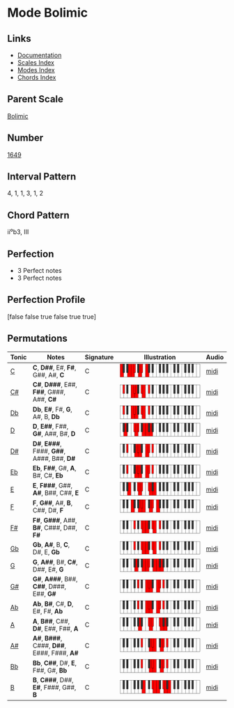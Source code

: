 # Mode Bolimic

## Links

- [Documentation](README.md)
- [Scales Index](Scales.md)
- [Modes Index](Modes.md)
- [Chords Index](Chords.md)

## Parent Scale

[Bolimic](ScaleBolimic.md)

## Number

[1649](https://ianring.com/musictheory/scales/1649)

## Interval Pattern

4, 1, 1, 3, 1, 2

## Chord Pattern

ii⁰b3, III

## Perfection

- 3 Perfect notes
- 3 Perfect notes

## Perfection Profile

[false false true false true true]

## Permutations

| Tonic | Notes | Signature | Illustration | Audio |
|-------|-------|-----------|--------------|-------|
| [C](ModeCNaturalBolimic.md) | **C**, **D##**, E#, **F#**, G##, A#, **C** | C | ![CNaturalBolimic](ModeCNaturalBolimic.png) | [midi](https://github.com/edipermadi/music/blob/main/docs/ModeCNaturalBolimic.mid?raw=true) |
| [C#](ModeCSharpBolimic.md) | **C#**, **D###**, E##, **F##**, G###, A##, **C#** | C | ![CSharpBolimic](ModeCSharpBolimic.png) | [midi](https://github.com/edipermadi/music/blob/main/docs/ModeCSharpBolimic.mid?raw=true) |
| [Db](ModeDFlatBolimic.md) | **Db**, **E#**, F#, **G**, A#, B, **Db** | C | ![DFlatBolimic](ModeDFlatBolimic.png) | [midi](https://github.com/edipermadi/music/blob/main/docs/ModeDFlatBolimic.mid?raw=true) |
| [D](ModeDNaturalBolimic.md) | **D**, **E##**, F##, **G#**, A##, B#, **D** | C | ![DNaturalBolimic](ModeDNaturalBolimic.png) | [midi](https://github.com/edipermadi/music/blob/main/docs/ModeDNaturalBolimic.mid?raw=true) |
| [D#](ModeDSharpBolimic.md) | **D#**, **E###**, F###, **G##**, A###, B##, **D#** | C | ![DSharpBolimic](ModeDSharpBolimic.png) | [midi](https://github.com/edipermadi/music/blob/main/docs/ModeDSharpBolimic.mid?raw=true) |
| [Eb](ModeEFlatBolimic.md) | **Eb**, **F##**, G#, **A**, B#, C#, **Eb** | C | ![EFlatBolimic](ModeEFlatBolimic.png) | [midi](https://github.com/edipermadi/music/blob/main/docs/ModeEFlatBolimic.mid?raw=true) |
| [E](ModeENaturalBolimic.md) | **E**, **F###**, G##, **A#**, B##, C##, **E** | C | ![ENaturalBolimic](ModeENaturalBolimic.png) | [midi](https://github.com/edipermadi/music/blob/main/docs/ModeENaturalBolimic.mid?raw=true) |
| [F](ModeFNaturalBolimic.md) | **F**, **G##**, A#, **B**, C##, D#, **F** | C | ![FNaturalBolimic](ModeFNaturalBolimic.png) | [midi](https://github.com/edipermadi/music/blob/main/docs/ModeFNaturalBolimic.mid?raw=true) |
| [F#](ModeFSharpBolimic.md) | **F#**, **G###**, A##, **B#**, C###, D##, **F#** | C | ![FSharpBolimic](ModeFSharpBolimic.png) | [midi](https://github.com/edipermadi/music/blob/main/docs/ModeFSharpBolimic.mid?raw=true) |
| [Gb](ModeGFlatBolimic.md) | **Gb**, **A#**, B, **C**, D#, E, **Gb** | C | ![GFlatBolimic](ModeGFlatBolimic.png) | [midi](https://github.com/edipermadi/music/blob/main/docs/ModeGFlatBolimic.mid?raw=true) |
| [G](ModeGNaturalBolimic.md) | **G**, **A##**, B#, **C#**, D##, E#, **G** | C | ![GNaturalBolimic](ModeGNaturalBolimic.png) | [midi](https://github.com/edipermadi/music/blob/main/docs/ModeGNaturalBolimic.mid?raw=true) |
| [G#](ModeGSharpBolimic.md) | **G#**, **A###**, B##, **C##**, D###, E##, **G#** | C | ![GSharpBolimic](ModeGSharpBolimic.png) | [midi](https://github.com/edipermadi/music/blob/main/docs/ModeGSharpBolimic.mid?raw=true) |
| [Ab](ModeAFlatBolimic.md) | **Ab**, **B#**, C#, **D**, E#, F#, **Ab** | C | ![AFlatBolimic](ModeAFlatBolimic.png) | [midi](https://github.com/edipermadi/music/blob/main/docs/ModeAFlatBolimic.mid?raw=true) |
| [A](ModeANaturalBolimic.md) | **A**, **B##**, C##, **D#**, E##, F##, **A** | C | ![ANaturalBolimic](ModeANaturalBolimic.png) | [midi](https://github.com/edipermadi/music/blob/main/docs/ModeANaturalBolimic.mid?raw=true) |
| [A#](ModeASharpBolimic.md) | **A#**, **B###**, C###, **D##**, E###, F###, **A#** | C | ![ASharpBolimic](ModeASharpBolimic.png) | [midi](https://github.com/edipermadi/music/blob/main/docs/ModeASharpBolimic.mid?raw=true) |
| [Bb](ModeBFlatBolimic.md) | **Bb**, **C##**, D#, **E**, F##, G#, **Bb** | C | ![BFlatBolimic](ModeBFlatBolimic.png) | [midi](https://github.com/edipermadi/music/blob/main/docs/ModeBFlatBolimic.mid?raw=true) |
| [B](ModeBNaturalBolimic.md) | **B**, **C###**, D##, **E#**, F###, G##, **B** | C | ![BNaturalBolimic](ModeBNaturalBolimic.png) | [midi](https://github.com/edipermadi/music/blob/main/docs/ModeBNaturalBolimic.mid?raw=true) |
